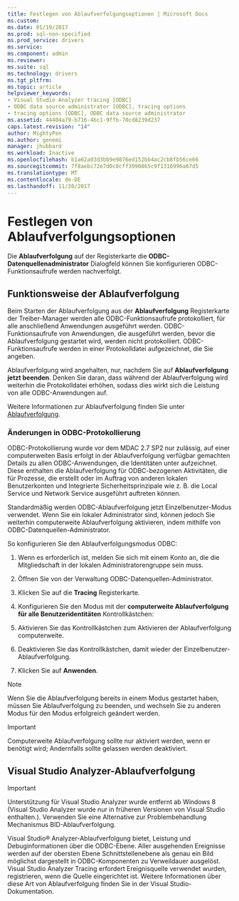```yaml
---
title: Festlegen von Ablaufverfolgungsoptionen | Microsoft Docs
ms.custom: 
ms.date: 01/19/2017
ms.prod: sql-non-specified
ms.prod_service: drivers
ms.service: 
ms.component: admin
ms.reviewer: 
ms.suite: sql
ms.technology: drivers
ms.tgt_pltfrm: 
ms.topic: article
helpviewer_keywords:
- Visual Studio Analyzer tracing [ODBC]
- ODBC data source administrator [ODBC], tracing options
- tracing options [ODBC], ODBC data source administrator
ms.assetid: 44404a79-b716-4bc1-9ffb-70cd8239d237
caps.latest.revision: "14"
author: MightyPen
ms.author: genemi
manager: jhubbard
ms.workload: Inactive
ms.openlocfilehash: b1a62a03d3bb9e9876ed152bb4ac2cb8fb56ce66
ms.sourcegitcommit: 7f8aebc72e7d0c8cff3990865c9f1316996a67d5
ms.translationtype: MT
ms.contentlocale: de-DE
ms.lasthandoff: 11/20/2017
---
```

# <a name="setting-tracing-options"></a>Festlegen von Ablaufverfolgungsoptionen
Die **Ablaufverfolgung** auf der Registerkarte die **ODBC-Datenquellenadministrator** Dialogfeld können Sie konfigurieren ODBC-Funktionsaufrufe werden nachverfolgt.  
  
## <a name="how-tracing-works"></a>Funktionsweise der Ablaufverfolgung  
 Beim Starten der Ablaufverfolgung aus der **Ablaufverfolgung** Registerkarte der Treiber-Manager werden alle ODBC-Funktionsaufrufe protokolliert, für alle anschließend Anwendungen ausgeführt werden. ODBC-Funktionsaufrufe von Anwendungen, die ausgeführt werden, bevor die Ablaufverfolgung gestartet wird, werden nicht protokolliert. ODBC-Funktionsaufrufe werden in einer Protokolldatei aufgezeichnet, die Sie angeben.  
  
 Ablaufverfolgung wird angehalten, nur, nachdem Sie auf **Ablaufverfolgung jetzt beenden**. Denken Sie daran, dass während der Ablaufverfolgung wird weiterhin die Protokolldatei erhöhen, sodass dies wirkt sich die Leistung von alle ODBC-Anwendungen auf.  
  
 Weitere Informationen zur Ablaufverfolgung finden Sie unter [Ablaufverfolgung](../../odbc/reference/develop-app/tracing.md).  
  
### <a name="changes-in-odbc-tracing"></a>Änderungen in ODBC-Protokollierung  
 ODBC-Protokollierung wurde vor dem MDAC 2.7 SP2 nur zulässig, auf einer computerweiten Basis erfolgt in der Ablaufverfolgung verfügbar gemachten Details zu allen ODBC-Anwendungen, die Identitäten unter aufzeichnet. Diese enthalten die Ablaufverfolgung für ODBC-bezogenen Aktivitäten, die für Prozesse, die erstellt oder im Auftrag von anderen lokalen Benutzerkonten und Integrierte Sicherheitsprinzipale wie z. B. die Local Service und Network Service ausgeführt auftreten können.  
  
 Standardmäßig werden ODBC-Ablaufverfolgung jetzt Einzelbenutzer-Modus verwendet. Wenn Sie ein lokaler Administrator sind, können jedoch Sie weiterhin computerweite Ablaufverfolgung aktivieren, indem mithilfe von ODBC-Datenquellen-Administrator.  
  
 So konfigurieren Sie den Ablaufverfolgungsmodus ODBC:  
  
1.  Wenn es erforderlich ist, melden Sie sich mit einem Konto an, die die Mitgliedschaft in der lokalen Administratorengruppe sein muss.  
  
2.  Öffnen Sie von der Verwaltung ODBC-Datenquellen-Administrator.  
  
3.  Klicken Sie auf die **Tracing** Registerkarte.  
  
4.  Konfigurieren Sie den Modus mit der **computerweite Ablaufverfolgung für alle Benutzeridentitäten** Kontrollkästchen:  
  
5.  Aktivieren Sie das Kontrollkästchen zum Aktivieren der Ablaufverfolgung computerweite.  
  
6.  Deaktivieren Sie das Kontrollkästchen, damit wieder der Einzelbenutzer-Ablaufverfolgung.  
  
7.  Klicken Sie auf **Anwenden**.  
  
> [!NOTE]  
>  Wenn Sie die Ablaufverfolgung bereits in einem Modus gestartet haben, müssen Sie Ablaufverfolgung zu beenden, und wechseln Sie zu anderen Modus für den Modus erfolgreich geändert werden.  
  
> [!IMPORTANT]  
>  Computerweite Ablaufverfolgung sollte nur aktiviert werden, wenn er benötigt wird; Andernfalls sollte gelassen werden deaktiviert.  
  
## <a name="visual-studio-analyzer-tracing"></a>Visual Studio Analyzer-Ablaufverfolgung  
  
> [!IMPORTANT]  
>  Unterstützung für Visual Studio Analyzer wurde entfernt ab Windows 8 (Visual Studio Analyzer wurde nur in früheren Versionen von Visual Studio enthalten.). Verwenden Sie eine Alternative zur Problembehandlung Mechanismus BID-Ablaufverfolgung.  
  
 Visual Studio® Analyzer-Ablaufverfolgung bietet, Leistung und Debuginformationen über die ODBC-Ebene. Aller ausgehenden Ereignisse werden auf der obersten Ebene Schnittstellenebene als genau ein Bild möglichst dargestellt in ODBC-Komponenten zu Verweildauer ausgelöst. Visual Studio Analyzer Tracing erfordert Ereignisquelle verwendet wurden, registrieren, wenn die Quelle eingerichtet ist. Weitere Informationen über diese Art von Ablaufverfolgung finden Sie in der Visual Studio-Dokumentation.
